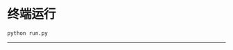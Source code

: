 # 终端运行

```shell
python run.py
```
****************************************************************************************************************************************************************************************************************************************************************************************************************************************************************************************************************************************************************************************************************************************************************